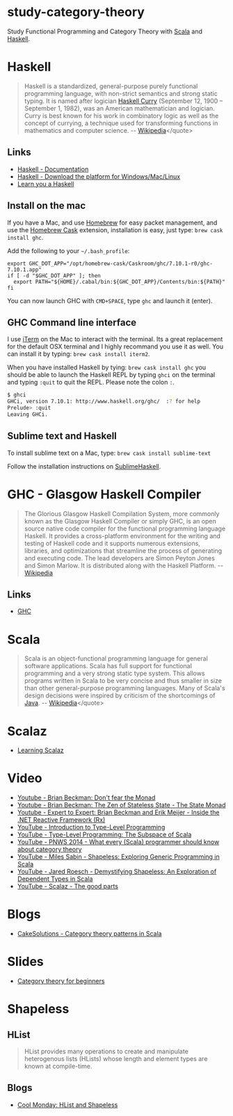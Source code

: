 # study-category-theory
Study Functional Programming and Category Theory with [Scala](http://www.scala-lang.org/) and [Haskell](https://www.haskell.org/).

# Haskell
> Haskell is a standardized, general-purpose purely functional programming language, with non-strict semantics and strong static typing. It is named after logician [Haskell Curry](http://en.wikipedia.org/wiki/Haskell_Curry) (September 12, 1900 – September 1, 1982), was an American mathematician and logician. Curry is best known for his work in combinatory logic as well as the concept of currying, a technique used for transforming functions in mathematics and computer science. 
-- <quote>[Wikipedia](http://en.wikipedia.org/wiki/Haskell_(programming_language))</quote>

## Links
- [Haskell - Documentation](https://www.haskell.org/documentation)
- [Haskell - Download the platform for Windows/Mac/Linux](https://www.haskell.org/platform/windows.html)
- [Learn you a Haskell](http://learnyouahaskell.com/)

## Install on the mac
If you have a Mac, and use [Homebrew](http://brew.sh/) for easy packet management, and use the [Homebrew Cask](https://github.com/caskroom/homebrew-cask) extension, installation is easy, just type: 
`brew cask install ghc`.

Add the following to your `~/.bash_profile`:

```
export GHC_DOT_APP="/opt/homebrew-cask/Caskroom/ghc/7.10.1-r0/ghc-7.10.1.app"
if [ -d "$GHC_DOT_APP" ]; then
  export PATH="${HOME}/.cabal/bin:${GHC_DOT_APP}/Contents/bin:${PATH}"
fi
```

You can now launch GHC with `CMD+SPACE`, type `ghc` and launch it (enter). 

## GHC Command line interface
I use [iTerm](https://www.iterm2.com) on the Mac to interact with the terminal. Its a great replacement for the default OSX terminal and I highly recommand you use it as well. You can install it by typing: `brew cask install iterm2`. 

When you have installed Haskell by tying: `brew cask install ghc` you should be able to launch the Haskell REPL by typing `ghci` on the terminal and typing `:quit` to quit the REPL. Please note the colon `:`.

```bash
$ ghci
GHCi, version 7.10.1: http://www.haskell.org/ghc/  :? for help
Prelude> :quit
Leaving GHCi.
```

## Sublime text and Haskell
To install sublime text on a Mac, type: `brew cask install sublime-text`

Follow the installation instructions on [SublimeHaskell](https://github.com/SublimeHaskell/SublimeHaskell).

# GHC - Glasgow Haskell Compiler
> The Glorious Glasgow Haskell Compilation System, more commonly known as the Glasgow Haskell Compiler or simply GHC, is an open source native code compiler for the functional programming language Haskell. It provides a cross-platform environment for the writing and testing of Haskell code and it supports numerous extensions, libraries, and optimizations that streamline the process of generating and executing code. The lead developers are Simon Peyton Jones and Simon Marlow. It is distributed along with the Haskell Platform.
-- <quote>[Wikipedia](http://en.wikipedia.org/wiki/Glasgow_Haskell_Compiler)</quote>

## Links
- [GHC](http://ghcformacosx.github.io/)

# Scala
> Scala is an object-functional programming language for general software applications. Scala has full support for functional programming and a very strong static type system. This allows programs written in Scala to be very concise and thus smaller in size than other general-purpose programming languages. Many of Scala's design decisions were inspired by criticism of the shortcomings of [Java]().
-- <quote>[Wikipedia](http://en.wikipedia.org/wiki/Scala_(programming_language))</quote>

# Scalaz
- [Learning Scalaz](http://eed3si9n.com/learning-scalaz/)

# Video
- [Youtube - Brian Beckman: Don't fear the Monad](https://www.youtube.com/watch?v=ZhuHCtR3xq8)
- [Youtube - Brian Beckman: The Zen of Stateless State - The State Monad](https://www.youtube.com/watch?v=XxzzJiXHOJs)
- [Youtube - Expert to Expert: Brian Beckman and Erik Meijer - Inside the .NET Reactive Framework (Rx)](https://www.youtube.com/watch?v=looJcaeboBY)
- [YouTube - Introduction to Type-Level Programming](https://www.youtube.com/watch?v=WZOzxAP8NpI)
- [YouTube - Type-Level Programming: The Subspace of Scala](https://www.youtube.com/watch?v=MjzBPIvgB24)
- [YouTube - PNWS 2014 - What every (Scala) programmer should know about category theory](https://www.youtube.com/watch?v=W67LYX_1J_M)
- [YouTube - Miles Sabin - Shapeless: Exploring Generic Programming in Scala](https://www.youtube.com/watch?v=GDbNxL8bqkY)
- [YouTube - Jared Roesch - Demystifying Shapeless: An Exploration of Dependent Types in Scala](https://www.youtube.com/watch?v=VF-ISUiXIY0)
- [YouTube - Scalaz - The good parts](https://www.youtube.com/watch?v=jPdHQZnF56A)

# Blogs
- [CakeSolutions - Category theory patterns in Scala](http://www.cakesolutions.net/teamblogs/category-theory-patterns-in-scala)

# Slides
- [Category theory for beginners](http://www.slideshare.net/kenbot/category-theory-for-beginners)

# Shapeless
## HList
> HList provides many operations to create and manipulate heterogenous lists (HLists) whose length and element types are known at compile-time.

## Blogs
- [Cool Monday: HList and Shapeless](http://www.edofic.com/posts/2012-10-29-hlist-shapeless.html)
